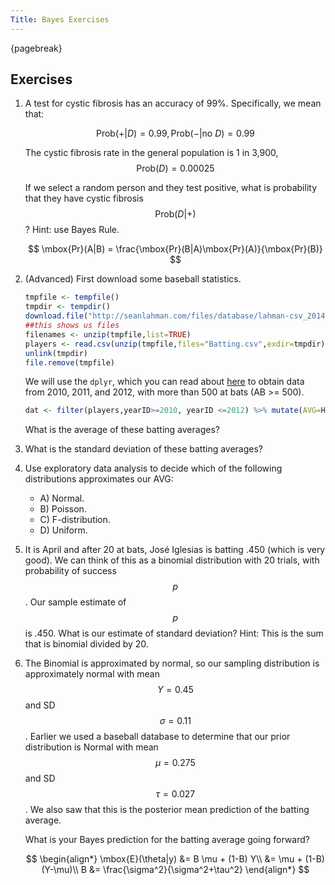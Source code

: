 ```yaml
---
Title: Bayes Exercises
---
```


{pagebreak} 
 
## Exercises


1. A test for cystic fibrosis has an accuracy of 99%. Specifically, we mean that:

    $$\mbox{Prob}(+|D)=0.99, \mbox{Prob}(-|\mbox{no } D)=0.99$$

    The cystic fibrosis rate in the general population is 1 in 3,900, $$\mbox{Prob}(D)=0.00025$$

    If we select a random person and they test positive, what is probability that they have cystic fibrosis $$\mbox{Prob}(D|+)$$ ? Hint: use Bayes Rule. 

    $$
    \mbox{Pr}(A|B)  =  \frac{\mbox{Pr}(B|A)\mbox{Pr}(A)}{\mbox{Pr}(B)}
    $$




2. (Advanced) First download some baseball statistics.

    
    ```r
    tmpfile <- tempfile()
    tmpdir <- tempdir()
    download.file("http://seanlahman.com/files/database/lahman-csv_2014-02-14.zip",tmpfile)
    ##this shows us files
    filenames <- unzip(tmpfile,list=TRUE)
    players <- read.csv(unzip(tmpfile,files="Batting.csv",exdir=tmpdir),as.is=TRUE)
    unlink(tmpdir)
    file.remove(tmpfile)
    ```

    We will use the `dplyr`, which you can read about [here](http://cran.rstudio.com/web/packages/dplyr/vignettes/introduction.html) to 
obtain data from 2010, 2011, and 2012, with more than 500 at bats (AB >= 500).

    
    ```r
    dat <- filter(players,yearID>=2010, yearID <=2012) %>% mutate(AVG=H/AB) %>% filter(AB>500)
    ```

    What is the average of these batting averages?


3. What is the standard deviation of these batting averages?


4. Use exploratory data analysis to decide which of the following distributions approximates our AVG:
    - A) Normal.
    - B) Poisson.
    - C) F-distribution.
    - D) Uniform.


5. It is April and after 20 at bats, José Iglesias is batting .450 (which is very good). We can think of this as a binomial distribution with 20 trials, with probability of success $$p$$. Our sample estimate of $$p$$ is .450. What is our estimate of standard deviation? Hint: This is the sum that is binomial divided by 20.



6. The Binomial is approximated by normal, so our sampling distribution is approximately normal with mean $$Y=0.45$$ and SD $$\sigma=0.11$$. Earlier we used a baseball database to determine that our prior distribution is Normal with mean $$\mu=0.275$$ and SD $$\tau=0.027$$. We also saw that this is the posterior mean prediction of the batting average. 

    What is your Bayes prediction for the batting average going forward?
   
    $$
\begin{align*}
\mbox{E}(\theta|y) &= B \mu + (1-B) Y\\
&= \mu + (1-B)(Y-\mu)\\
B &= \frac{\sigma^2}{\sigma^2+\tau^2}
\end{align*}
    $$


